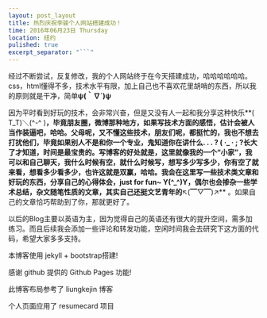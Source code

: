 ```yaml
---
layout: post_layout
title: 热烈庆祝李骏个人网站搭建成功！
time: 2016年06月23日 Thursday
location: 纽约
pulished: true
excerpt_separator: "```"
---
```

经过不断尝试，反复修改，我的个人网站终于在今天搭建成功，哈哈哈哈哈哈。css，html懂得不多，技术水平有限，加上自己也不喜欢花里胡哨的东西，所以我的原则就是干净，简单**ψ(｀∇´)ψ**

因为平时看到好玩的技术，会非常兴奋，但是又没有人一起和我分享这种快乐**( T_T)＼(^-^ )**，毕竟朋友圈，微博那种地方，如果写技术方面的感悟，估计会被人当作装逼吧，哈哈。父母呢，又不懂这些技术，朋友们呢，都挺忙的，我也不想去打扰他们，毕竟如果别人不是和你一个专业，鬼知道你在讲什么&#46; &#46; &#46; &#63; &#40; 	&#183;&#95;	&#183; &#59; &#63;长大了才知道，时间是最宝贵的。写博客的好处就是，这里就像我的一个“小家”，我可以和自己聊天，我什么时候有空，就什么时候写，想写多少写多少，你有空了就来看，想看多少看多少，也许这就是双赢，哈哈。我会在这里写一些技术类文章和好玩的东西，分享自己的心得体会，just for fun~ Y(^_^)Y，偶尔也会掺杂一些学术总结，杂文随笔性质的文章，其实自己还挺文艺青年的**↖(▔▽▔)↗** 。如果自己的文章恰巧帮助到了你，那就更好了。

以后的Blog主要以英语为主，因为觉得自己的英语还有很大的提升空间，需多加练习。而且后续我会添加一些评论和转发功能，空闲时间我会去研究下这方面的代码，希望大家多多支持。

本博客使用 jekyll + bootstrap搭建!

感谢 github 提供的 Github Pages 功能!

此博客布局参考了 liungkejin 博客

个人页面应用了 resumecard 项目

